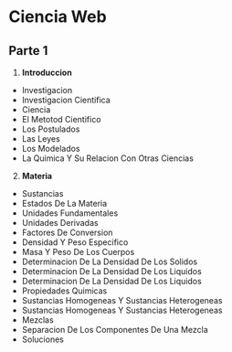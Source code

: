 # Ciencia Web

**Parte 1**
----------

1. **Introduccion**
- Investigacion
- Investigacion Cientifica
- Ciencia
- El Metotod Cientifico
- Los Postulados
- Las Leyes
- Los Modelados
- La Quimica Y Su Relacion Con Otras Ciencias

2. **Materia**
- Sustancias
- Estados De La Materia
- Unidades Fundamentales
- Unidades Derivadas
- Factores De Conversion
- Densidad Y Peso Especifico
- Masa Y Peso De Los Cuerpos
- Determinacion De La Densidad De Los Solidos
- Determinacion De La Densidad De Los Liquidos
- Determinacion De La Densidad De Los Liquidos
- Propiedades Quimicas
- Sustancias Homogeneas Y Sustancias Heterogeneas
- Sustancias Homogeneas Y Sustancias Heterogeneas
- Mezclas
- Separacion De Los Componentes De Una Mezcla
- Soluciones
